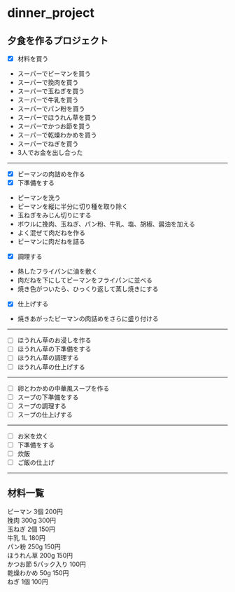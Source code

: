 # dinner_project
## 夕食を作るプロジェクト
- [x] 材料を買う  
- スーパーでピーマンを買う  
- スーパーで挽肉を買う  
- スーパーで玉ねぎを買う  
- スーパーで牛乳を買う  
- スーパーでパン粉を買う  
- スーパーでほうれん草を買う  
- スーパーでかつお節を買う  
- スーパーで乾燥わかめを買う  
- スーパーでねぎを買う  
- 3人でお金を出し合った  
---
- [x] ピーマンの肉詰めを作る
- [x] 下準備をする  
- ピーマンを洗う  
- ピーマンを縦に半分に切り種を取り除く  
- 玉ねぎをみじん切りにする  
- ボウルに挽肉、玉ねぎ、パン粉、牛乳、塩、胡椒、醤油を加える  
- よく混ぜて肉だねを作る  
- ピーマンに肉だねを詰る  
- [x] 調理する  
- 熱したフライパンに油を敷く  
- 肉だねを下にしてピーマンをフライパンに並べる  
- 焼き色がついたら、ひっくり返して蒸し焼きにする                 
- [x] 仕上げする  
- 焼きあがったピーマンの肉詰めをさらに盛り付ける  
---
- [ ] ほうれん草のお浸しを作る
- [ ] ほうれん草の下準備をする
- [ ] ほうれん草の調理する
- [ ] ほうれん草の仕上げする
---  
- [ ] 卵とわかめの中華風スープを作る
- [ ] スープの下準備をする
- [ ] スープの調理する
- [ ] スープの仕上げする
---  
- [ ] お米を炊く
- [ ] 下準備をする
- [ ] 炊飯
- [ ] ご飯の仕上げ  
---  
## 材料一覧
ピーマン 3個 200円  
挽肉 300g 300円  
玉ねぎ 2個 150円  
牛乳 1L 180円  
パン粉 250g 150円  
ほうれん草 200g 150円  
かつお節 5パック入り 100円  
乾燥わかめ  50g 150円  
ねぎ 1個 100円
